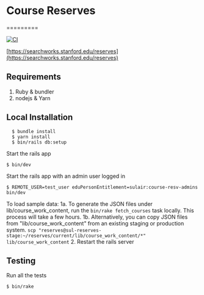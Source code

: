 # Course Reserves
=========

[![CI](https://github.com/sul-dlss/course_reserves/actions/workflows/ruby.yml/badge.svg)](https://github.com/sul-dlss/course_reserves/actions/workflows/ruby.yml)

[https://searchworks.stanford.edu/reserves](https://searchworks.stanford.edu/reserves)

## Requirements
1. Ruby & bundler
2. nodejs & Yarn

## Local Installation
```
  $ bundle install
  $ yarn install
  $ bin/rails db:setup
```

Start the rails app
  ```
  $ bin/dev
  ```

Start the rails app with an admin user logged in
  ```
  $ REMOTE_USER=test_user eduPersonEntitlement=sulair:course-resv-admins bin/dev
  ```

To load sample data:
1a. To generate the JSON files under lib/course_work_content, run the `bin/rake fetch_courses` task locally. This process will take a few hours.
1b. Alternatively, you can copy JSON files from "lib/course_work_content" from an existing staging or production system. `scp "reserves@sul-reserves-stage:~/reserves/current/lib/course_work_content/*" lib/course_work_content`
2. Restart the rails server

## Testing

Run all the tests
  ```
  $ bin/rake
  ```
